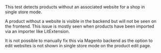 This test detects products without an associated website for a shop in single store mode. 

A product without a website is visible in the backend but will not be seen on the frontend. This issue is mostly seen when products have been imported via an importer like LitExtension.

It is not possible to manually fix this via Magento backend as the option to edit websites is not shown in single store mode on the product edit page.
